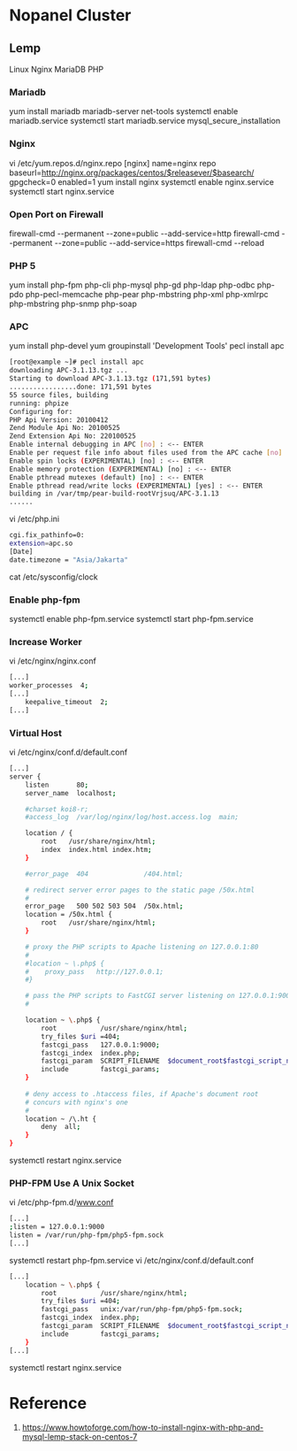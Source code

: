 # Nopanel Cluster

## Lemp

Linux Nginx MariaDB PHP

### Mariadb
yum install mariadb mariadb-server net-tools
systemctl enable mariadb.service
systemctl start mariadb.service
mysql_secure_installation

### Nginx

vi /etc/yum.repos.d/nginx.repo
[nginx]
name=nginx repo
baseurl=http://nginx.org/packages/centos/$releasever/$basearch/
gpgcheck=0
enabled=1
yum install nginx
systemctl enable nginx.service
systemctl start nginx.service

### Open Port on Firewall

firewall-cmd --permanent --zone=public --add-service=http
firewall-cmd --permanent --zone=public --add-service=https
firewall-cmd --reload

### PHP 5

yum install php-fpm php-cli php-mysql php-gd php-ldap php-odbc php-pdo php-pecl-memcache php-pear php-mbstring php-xml php-xmlrpc php-mbstring php-snmp php-soap

### APC

yum install php-devel
yum groupinstall 'Development Tools'
pecl install apc
```sh
[root@example ~]# pecl install apc
downloading APC-3.1.13.tgz ...
Starting to download APC-3.1.13.tgz (171,591 bytes)
.................done: 171,591 bytes
55 source files, building
running: phpize
Configuring for:
PHP Api Version: 20100412
Zend Module Api No: 20100525
Zend Extension Api No: 220100525
Enable internal debugging in APC [no] : <-- ENTER
Enable per request file info about files used from the APC cache [no] : <-- ENTER
Enable spin locks (EXPERIMENTAL) [no] : <-- ENTER
Enable memory protection (EXPERIMENTAL) [no] : <-- ENTER
Enable pthread mutexes (default) [no] : <-- ENTER
Enable pthread read/write locks (EXPERIMENTAL) [yes] : <-- ENTER
building in /var/tmp/pear-build-rootVrjsuq/APC-3.1.13
......
```
vi /etc/php.ini
```sh
cgi.fix_pathinfo=0:
extension=apc.so
[Date]
date.timezone = "Asia/Jakarta"
```
cat /etc/sysconfig/clock

### Enable php-fpm
systemctl enable php-fpm.service
systemctl start php-fpm.service

### Increase Worker
vi /etc/nginx/nginx.conf
```sh
[...]
worker_processes  4;
[...]
    keepalive_timeout  2;
[...]
```

### Virtual Host
vi /etc/nginx/conf.d/default.conf
```sh
[...]
server {
    listen       80;
    server_name  localhost;

    #charset koi8-r;
    #access_log  /var/log/nginx/log/host.access.log  main;

    location / {
        root   /usr/share/nginx/html;
        index  index.html index.htm;
    }

    #error_page  404              /404.html;

    # redirect server error pages to the static page /50x.html
    #
    error_page   500 502 503 504  /50x.html;
    location = /50x.html {
        root   /usr/share/nginx/html;
    }

    # proxy the PHP scripts to Apache listening on 127.0.0.1:80
    #
    #location ~ \.php$ {
    #    proxy_pass   http://127.0.0.1;
    #}

    # pass the PHP scripts to FastCGI server listening on 127.0.0.1:9000
    #

    location ~ \.php$ {
        root           /usr/share/nginx/html;
        try_files $uri =404;
        fastcgi_pass   127.0.0.1:9000;
        fastcgi_index  index.php;
        fastcgi_param  SCRIPT_FILENAME  $document_root$fastcgi_script_name;
        include        fastcgi_params;
    }
	
	# deny access to .htaccess files, if Apache's document root
    # concurs with nginx's one
    #
    location ~ /\.ht {
        deny  all;
    }
}
```
systemctl restart nginx.service

### PHP-FPM Use A Unix Socket
vi /etc/php-fpm.d/www.conf
```sh
[...]
;listen = 127.0.0.1:9000
listen = /var/run/php-fpm/php5-fpm.sock
[...]
```
systemctl restart php-fpm.service
vi /etc/nginx/conf.d/default.conf
```sh
[...]
    location ~ \.php$ {
        root           /usr/share/nginx/html;
        try_files $uri =404;
        fastcgi_pass   unix:/var/run/php-fpm/php5-fpm.sock;
        fastcgi_index  index.php;
        fastcgi_param  SCRIPT_FILENAME  $document_root$fastcgi_script_name;
        include        fastcgi_params;
    }
[...]
```
systemctl restart nginx.service

# Reference
 1. https://www.howtoforge.com/how-to-install-nginx-with-php-and-mysql-lemp-stack-on-centos-7



